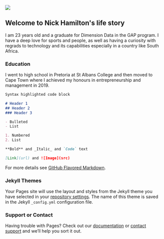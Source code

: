 ![](me.JPG) 
## Welcome to Nick Hamilton's life story 

I am 23 years old and a graduate for Dimension Data in the GAP program. I have a deep love for sports and people, as well as having a curiosity with regrads to technology and its capabilities especially in a country like South Africa. 

### Education 
 I went to high school in Pretoria at St Albans College and then moved to Cape Town where I achieved my honours in entrepreneurship and management in 2019. 

```markdown
Syntax highlighted code block

# Header 1
## Header 2
### Header 3

- Bulleted
- List

1. Numbered
2. List

**Bold** and _Italic_ and `Code` text

[Link](url) and ![Image](src)
```

For more details see [GitHub Flavored Markdown](https://guides.github.com/features/mastering-markdown/).

### Jekyll Themes

Your Pages site will use the layout and styles from the Jekyll theme you have selected in your [repository settings](https://github.com/Hamster-17/Profile-/settings). The name of this theme is saved in the Jekyll `_config.yml` configuration file.

### Support or Contact

Having trouble with Pages? Check out our [documentation](https://help.github.com/categories/github-pages-basics/) or [contact support](https://github.com/contact) and we’ll help you sort it out.
